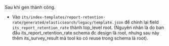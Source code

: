 Sau khi gen thành công.
- Vào `its/index-templates/report-retention-rate/generated/elasticsearch/legacy/template.json` để chỉnh lại field `its_report_retention_rate` thành top_level root.
(Nguyên nhân là do ban đầu its_report_retention_rate schema đc design là root, nhưng sau này thêm its_survey_result mà tool ko có reuse trong schema là root).